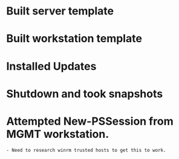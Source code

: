 # Built server template
# Built workstation template
# Installed Updates
# Shutdown and took snapshots

# Attempted New-PSSession from MGMT workstation. 
    - Need to research winrm trusted hosts to get this to work.